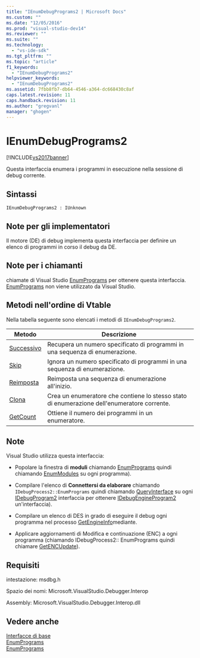 ```yaml
---
title: "IEnumDebugPrograms2 | Microsoft Docs"
ms.custom: ""
ms.date: "12/05/2016"
ms.prod: "visual-studio-dev14"
ms.reviewer: ""
ms.suite: ""
ms.technology: 
  - "vs-ide-sdk"
ms.tgt_pltfrm: ""
ms.topic: "article"
f1_keywords: 
  - "IEnumDebugPrograms2"
helpviewer_keywords: 
  - "IEnumDebugPrograms2"
ms.assetid: 7fbb8fb7-db64-4546-a364-dc668430c8af
caps.latest.revision: 11
caps.handback.revision: 11
ms.author: "gregvanl"
manager: "ghogen"
---
```

# IEnumDebugPrograms2
[!INCLUDE[vs2017banner](../../../code-quality/includes/vs2017banner.md)]

Questa interfaccia enumera i programmi in esecuzione nella sessione di debug corrente.  
  
## Sintassi  
  
```  
IEnumDebugPrograms2 : IUnknown  
```  
  
## Note per gli implementatori  
 Il motore \(DE\) di debug implementa questa interfaccia per definire un elenco di programmi in corso il debug da DE.  
  
## Note per i chiamanti  
 chiamate di Visual Studio [EnumPrograms](../../../extensibility/debugger/reference/idebugprocess2-enumprograms.md) per ottenere questa interfaccia.  [EnumPrograms](../../../extensibility/debugger/reference/idebugengine2-enumprograms.md) non viene utilizzato da Visual Studio.  
  
## Metodi nell'ordine di Vtable  
 Nella tabella seguente sono elencati i metodi di `IEnumDebugPrograms2`.  
  
|Metodo|Descrizione|  
|------------|-----------------|  
|[Successivo](../Topic/IEnumDebugPrograms2::Next.md)|Recupera un numero specificato di programmi in una sequenza di enumerazione.|  
|[Skip](../../../extensibility/debugger/reference/ienumdebugprograms2-skip.md)|Ignora un numero specificato di programmi in una sequenza di enumerazione.|  
|[Reimposta](../../../extensibility/debugger/reference/ienumdebugprograms2-reset.md)|Reimposta una sequenza di enumerazione all'inizio.|  
|[Clona](../Topic/IEnumDebugPrograms2::Clone.md)|Crea un enumeratore che contiene lo stesso stato di enumerazione dell'enumeratore corrente.|  
|[GetCount](../Topic/IEnumDebugPrograms2::GetCount.md)|Ottiene il numero dei programmi in un enumeratore.|  
  
## Note  
 Visual Studio utilizza questa interfaccia:  
  
-   Popolare la finestra di **moduli** chiamando [EnumPrograms](../../../extensibility/debugger/reference/idebugprocess2-enumprograms.md) quindi chiamando [EnumModules](../../../extensibility/debugger/reference/idebugprogram2-enummodules.md) su ogni programma\).  
  
-   Compilare l'elenco di **Connettersi da elaborare** chiamando `IDebugProcess2::EnumPrograms` quindi chiamando [QueryInterface](/visual-cpp/atl/queryinterface) su ogni [IDebugProgram2](../../../extensibility/debugger/reference/idebugprogram2.md) interfaccia per ottenere [IDebugEngineProgram2](../../../extensibility/debugger/reference/idebugengineprogram2.md) un'interfaccia\).  
  
-   Compilare un elenco di DES in grado di eseguire il debug ogni programma nel processo [GetEngineInfo](../../../extensibility/debugger/reference/idebugprogram2-getengineinfo.md)mediante.  
  
-   Applicare aggiornamenti di Modifica e continuazione \(ENC\) a ogni programma \(chiamando IDebugProcess2:: EnumPrograms quindi chiamare [GetENCUpdate](../../../extensibility/debugger/reference/idebugprogram2-getencupdate.md)\).  
  
## Requisiti  
 intestazione: msdbg.h  
  
 Spazio dei nomi: Microsoft.VisualStudio.Debugger.Interop  
  
 Assembly: Microsoft.VisualStudio.Debugger.Interop.dll  
  
## Vedere anche  
 [Interfacce di base](../../../extensibility/debugger/reference/core-interfaces.md)   
 [EnumPrograms](../../../extensibility/debugger/reference/idebugengine2-enumprograms.md)   
 [EnumPrograms](../../../extensibility/debugger/reference/idebugprocess2-enumprograms.md)